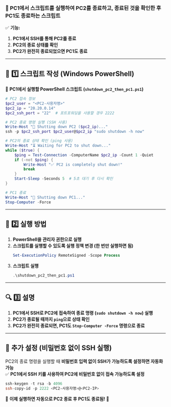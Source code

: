 ### **🔧 PC1에서 스크립트를 실행하여 PC2를 종료하고, 종료된 것을 확인한 후 PC1도 종료하는 스크립트**

✅ **기능:**  
1. **PC1에서 SSH를 통해 PC2를 종료**  
2. **PC2의 종료 상태를 확인**  
3. **PC2가 완전히 종료되었으면 PC1도 종료**

---

## **🚀 1️⃣ 스크립트 작성 (Windows PowerShell)**
📌 **PC1에서 실행할 PowerShell 스크립트 (`shutdown_pc2_then_pc1.ps1`)**
```powershell
# PC2 접속 정보
$pc2_user = "<PC2-사용자명>"
$pc2_ip = "20.20.0.14"
$pc2_ssh_port = "22"  # 포트포워딩을 사용할 경우 2222

# PC2 종료 명령 실행 (SSH 사용)
Write-Host "🔌 Shutting down PC2 ($pc2_ip)..."
ssh -p $pc2_ssh_port $pc2_user@$pc2_ip "sudo shutdown -h now"

# PC2의 종료 상태 확인 (ping 사용)
Write-Host "⏳ Waiting for PC2 to shut down..."
while ($true) {
    $ping = Test-Connection -ComputerName $pc2_ip -Count 1 -Quiet
    if (-not $ping) {
        Write-Host "✅ PC2 is completely shut down!"
        break
    }
    Start-Sleep -Seconds 5  # 5초 대기 후 다시 확인
}

# PC1 종료
Write-Host "🔌 Shutting down PC1..."
Stop-Computer -Force
```

---

## **🚀 2️⃣ 실행 방법**
1. **PowerShell을 관리자 권한으로 실행**  
2. **스크립트를 실행할 수 있도록 실행 정책 변경 (한 번만 실행하면 됨)**  
   ```powershell
   Set-ExecutionPolicy RemoteSigned -Scope Process
   ```
3. **스크립트 실행**
   ```powershell
   .\shutdown_pc2_then_pc1.ps1
   ```

---

## **🔍 3️⃣ 설명**
1. **PC1에서 SSH로 PC2에 접속하여 종료 명령 (`sudo shutdown -h now`) 실행**
2. **PC2가 종료될 때까지 `ping`으로 상태 확인**
3. **PC2가 완전히 종료되면, PC1도 `Stop-Computer -Force` 명령으로 종료**

---

## **📌 추가 설정 (비밀번호 없이 SSH 실행)**
PC2의 종료 명령을 실행할 때 **비밀번호 입력 없이 SSH가 가능하도록 설정하면 자동화 가능**  
✅ **PC1에서 SSH 키를 사용하여 PC2에 비밀번호 없이 접속 가능하도록 설정**
```powershell
ssh-keygen -t rsa -b 4096
ssh-copy-id -p 2222 <PC2-사용자명>@<PC2-IP>
```

📌 **이제 실행하면 자동으로 PC2 종료 후 PC1도 종료됨! 🚀**
